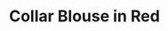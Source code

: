 ---
title: Collar Blouse in Red
price: RUB 3,315

description: Made of soft and natural nude cotton fabric, which feels really nice on your skin. Loose silhouette gives comfort and freedom of movement. The collar has a button closure on the back. And, here is your part of design – a transparent chest pocket, which you fill with whatever you want. 

composition: 90% cotton, 5% polyester, 5% viscose
sizes: Available in two sizes (S, M)
---